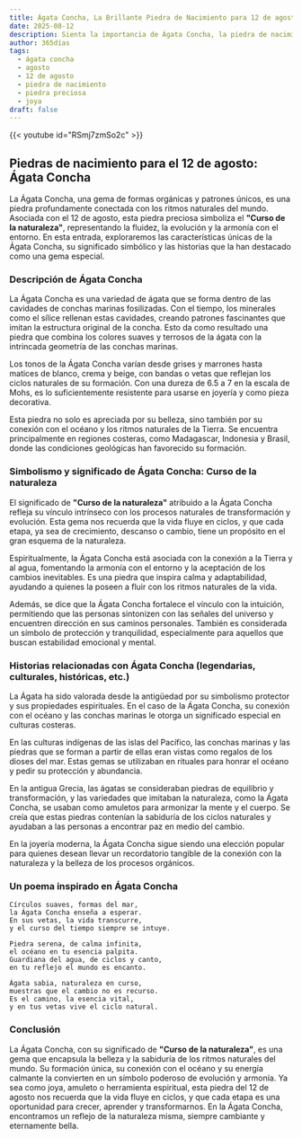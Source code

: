 ```yaml
---
title: Ágata Concha, La Brillante Piedra de Nacimiento para 12 de agosto
date: 2025-08-12
description: Sienta la importancia de Ágata Concha, la piedra de nacimiento de 12 de agosto que simboliza Curso de la naturaleza. Deje que su belleza y significado iluminen su día.
author: 365días
tags:
  - ágata concha
  - agosto
  - 12 de agosto
  - piedra de nacimiento
  - piedra preciosa
  - joya
draft: false
---
```


{{< youtube id="RSmj7zmSo2c" >}}

## Piedras de nacimiento para el 12 de agosto: Ágata Concha

La Ágata Concha, una gema de formas orgánicas y patrones únicos, es una piedra profundamente conectada con los ritmos naturales del mundo. Asociada con el 12 de agosto, esta piedra preciosa simboliza el **"Curso de la naturaleza"**, representando la fluidez, la evolución y la armonía con el entorno. En esta entrada, exploraremos las características únicas de la Ágata Concha, su significado simbólico y las historias que la han destacado como una gema especial.

### Descripción de Ágata Concha

La Ágata Concha es una variedad de ágata que se forma dentro de las cavidades de conchas marinas fosilizadas. Con el tiempo, los minerales como el sílice rellenan estas cavidades, creando patrones fascinantes que imitan la estructura original de la concha. Esto da como resultado una piedra que combina los colores suaves y terrosos de la ágata con la intrincada geometría de las conchas marinas.

Los tonos de la Ágata Concha varían desde grises y marrones hasta matices de blanco, crema y beige, con bandas o vetas que reflejan los ciclos naturales de su formación. Con una dureza de 6.5 a 7 en la escala de Mohs, es lo suficientemente resistente para usarse en joyería y como pieza decorativa.

Esta piedra no solo es apreciada por su belleza, sino también por su conexión con el océano y los ritmos naturales de la Tierra. Se encuentra principalmente en regiones costeras, como Madagascar, Indonesia y Brasil, donde las condiciones geológicas han favorecido su formación.

### Simbolismo y significado de Ágata Concha: Curso de la naturaleza

El significado de **"Curso de la naturaleza"** atribuido a la Ágata Concha refleja su vínculo intrínseco con los procesos naturales de transformación y evolución. Esta gema nos recuerda que la vida fluye en ciclos, y que cada etapa, ya sea de crecimiento, descanso o cambio, tiene un propósito en el gran esquema de la naturaleza.

Espiritualmente, la Ágata Concha está asociada con la conexión a la Tierra y al agua, fomentando la armonía con el entorno y la aceptación de los cambios inevitables. Es una piedra que inspira calma y adaptabilidad, ayudando a quienes la poseen a fluir con los ritmos naturales de la vida.

Además, se dice que la Ágata Concha fortalece el vínculo con la intuición, permitiendo que las personas sintonizen con las señales del universo y encuentren dirección en sus caminos personales. También es considerada un símbolo de protección y tranquilidad, especialmente para aquellos que buscan estabilidad emocional y mental.

### Historias relacionadas con Ágata Concha (legendarias, culturales, históricas, etc.)

La Ágata ha sido valorada desde la antigüedad por su simbolismo protector y sus propiedades espirituales. En el caso de la Ágata Concha, su conexión con el océano y las conchas marinas le otorga un significado especial en culturas costeras.

En las culturas indígenas de las islas del Pacífico, las conchas marinas y las piedras que se forman a partir de ellas eran vistas como regalos de los dioses del mar. Estas gemas se utilizaban en rituales para honrar el océano y pedir su protección y abundancia.

En la antigua Grecia, las ágatas se consideraban piedras de equilibrio y transformación, y las variedades que imitaban la naturaleza, como la Ágata Concha, se usaban como amuletos para armonizar la mente y el cuerpo. Se creía que estas piedras contenían la sabiduría de los ciclos naturales y ayudaban a las personas a encontrar paz en medio del cambio.

En la joyería moderna, la Ágata Concha sigue siendo una elección popular para quienes desean llevar un recordatorio tangible de la conexión con la naturaleza y la belleza de los procesos orgánicos.

### Un poema inspirado en Ágata Concha

```
Círculos suaves, formas del mar,  
la Ágata Concha enseña a esperar.  
En sus vetas, la vida transcurre,  
y el curso del tiempo siempre se intuye.  

Piedra serena, de calma infinita,  
el océano en tu esencia palpita.  
Guardiana del agua, de ciclos y canto,  
en tu reflejo el mundo es encanto.  

Ágata sabia, naturaleza en curso,  
muestras que el cambio no es recurso.  
Es el camino, la esencia vital,  
y en tus vetas vive el ciclo natural.  
```

### Conclusión

La Ágata Concha, con su significado de **"Curso de la naturaleza"**, es una gema que encapsula la belleza y la sabiduría de los ritmos naturales del mundo. Su formación única, su conexión con el océano y su energía calmante la convierten en un símbolo poderoso de evolución y armonía. Ya sea como joya, amuleto o herramienta espiritual, esta piedra del 12 de agosto nos recuerda que la vida fluye en ciclos, y que cada etapa es una oportunidad para crecer, aprender y transformarnos. En la Ágata Concha, encontramos un reflejo de la naturaleza misma, siempre cambiante y eternamente bella.